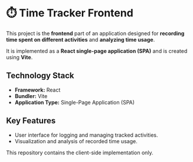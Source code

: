 # ⏱️ Time Tracker Frontend

This project is the **frontend** part of an application designed for **recording time spent on different activities** and **analyzing time usage**.

It is implemented as a **React single-page application (SPA)** and is created using **Vite**.

## Technology Stack

* **Framework:** React
* **Bundler:** Vite
* **Application Type:** Single-Page Application (SPA)

## Key Features

* User interface for logging and managing tracked activities.
* Visualization and analysis of recorded time usage.

This repository contains the client-side implementation only.
